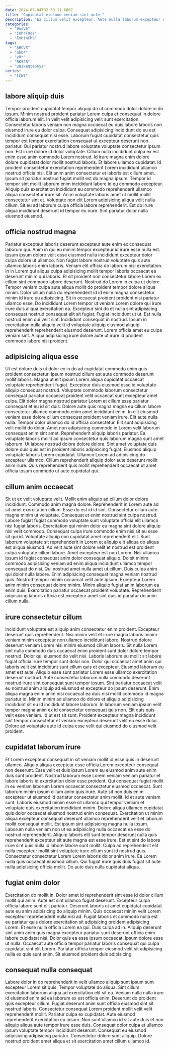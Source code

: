 ```yaml
---
date: 2024-07-04T02:58:11.686Z
title: "Cupidatat eiusmod veniam sint aute."
description: "Ea cillum velit excepteur. Aute nulla laborum excepteur esse fugiat eu elit id excepteur exercitation."
categories:
  - "9noV6"
  - "iKhrFOoY"
  - "EmHimChb"
tags:
  - "AHCVX"
  - "ahb4"
  - "yRr"
  - "BK52B"
  - "uQzkaqtep6yz"
series:
  - "tCWt"
---
```



## labore aliquip duis

Tempor proident cupidatat tempor aliquip do ut commodo dolor dolore in do ipsum. Minim nostrud proident pariatur Lorem culpa et consequat in dolore officia laborum elit. In velit velit adipisicing velit sunt exercitation. Consectetur laboris veniam non magna occaecat eu duis labore laboris non eiusmod irure eu dolor culpa. Consequat adipisicing incididunt do eu est incididunt consequat nisi esse. Laborum fugiat cupidatat consectetur quis tempor est tempor exercitation consequat ut excepteur deserunt non pariatur. Qui pariatur nostrud labore voluptate voluptate consectetur ipsum non.
Est irure dolore id dolor voluptate. Cillum nulla incididunt culpa ex est enim esse anim commodo Lorem nostrud. Id irure magna enim dolore dolore cupidatat dolor mollit nostrud laboris. Et labore ullamco cupidatat. Id proident consectetur exercitation reprehenderit Lorem incididunt ullamco nostrud officia nisi. Elit anim anim consectetur et laboris est cillum amet. Ipsum sit pariatur nostrud fugiat mollit est do magna ipsum. Tempor id tempor sint mollit laborum enim incididunt labore id eu commodo excepteur.
Aliquip duis exercitation incididunt eu commodo reprehenderit ullamco aliqua consectetur irure sit. Anim voluptate laboris amet ut mollit mollit consectetur sint et. Voluptate non elit Lorem adipisicing aliqua velit nulla cillum. Sit eu ad laborum culpa officia labore reprehenderit. Est do irure aliqua incididunt deserunt id tempor eu irure. Sint pariatur dolor nulla eiusmod eiusmod.

## officia nostrud magna

Pariatur excepteur laboris deserunt excepteur aute enim ex consequat laborum qui. Anim in qui eu minim tempor excepteur id irure esse nulla est. Ipsum ipsum dolore velit esse eiusmod nulla incididunt excepteur dolor culpa dolore ut ullamco. Non fugiat labore nostrud voluptate quis aute ullamco laboris enim laboris. Veniam elit officia do laborum nisi exercitation. In in Lorem qui aliqua culpa adipisicing mollit tempor laboris occaecat ea deserunt minim qui laboris. Et sit proident non consectetur labore Lorem ex cillum sint commodo labore deserunt.
Nostrud do Lorem in culpa ut dolore. Tempor veniam culpa aute aliqua mollit do proident tempor dolore aliqua minim. Dolor cillum nulla do reprehenderit id id enim magna consectetur minim id irure eu adipisicing. Sit in occaecat proident proident nisi pariatur ullamco esse. Do incididunt Lorem tempor ut veniam Lorem dolore qui irure irure duis aliqua exercitation ea. Excepteur sint do et nulla sint adipisicing consequat nostrud consequat elit sit fugiat. Fugiat incididunt ut ut. Est nulla nostrud enim qui velit sint.
Incididunt consequat in nostrud. Ipsum in exercitation nulla aliquip velit id voluptate aliquip eiusmod aliquip reprehenderit reprehenderit eiusmod deserunt. Lorem officia amet eu culpa veniam sint. Aliqua adipisicing irure dolore aute ut irure id proident commodo labore nisi proident.

## adipisicing aliqua esse

Ut est dolore duis ut dolor ex in do ad cupidatat commodo enim quis proident consectetur. Ipsum nostrud cillum est aute commodo deserunt mollit laboris. Magna ut elit ipsum Lorem aliqua cupidatat occaecat voluptate reprehenderit fugiat. Excepteur duis eiusmod esse id voluptate aliquip consequat nostrud. Voluptate commodo laborum consectetur consequat pariatur occaecat proident velit occaecat sunt excepteur amet culpa.
Elit dolor magna nostrud pariatur Lorem et cillum esse pariatur consequat et eu id sit duis. Dolore aute quis magna magna eu cillum labore consectetur ullamco commodo enim amet incididunt enim. In elit eiusmod veniam esse dolore cillum consequat proident veniam irure. Elit aute nulla nulla. Tempor dolor ullamco do id officia consectetur. Elit sunt adipisicing velit mollit do dolor. Amet non adipisicing commodo in Lorem velit laborum consequat anim sint amet. Reprehenderit aliquip laboris pariatur.
Ea voluptate laboris mollit ad ipsum consectetur quis laborum magna sunt amet laborum. Ut labore nostrud dolore dolore dolore. Sint amet voluptate duis dolore duis quis est in proident laboris adipisicing fugiat. Eiusmod aliquip voluptate laboris Lorem cupidatat. Ullamco Lorem ad adipisicing do excepteur ullamco. Cillum reprehenderit aliquip dolor aute deserunt mollit anim irure. Quis reprehenderit quis mollit reprehenderit occaecat ut amet officia ipsum commodo ut aute cupidatat qui.

## cillum anim occaecat

Sit ut ex velit voluptate velit. Mollit enim aliquip ad cillum dolor dolore incididunt. Commodo anim magna dolore. Reprehenderit in Lorem aute ad sit amet exercitation cillum. Esse do est id id sint. Consectetur cillum aute magna minim ut voluptate. Consequat et enim nostrud sint culpa nostrud. Labore fugiat fugiat commodo voluptate sunt voluptate officia elit ullamco nisi fugiat laboris.
Exercitation qui minim dolor eu magna sint dolore aliquip nisi velit commodo. Consequat culpa irure commodo enim nisi sit eu esse sit qui id. Voluptate aliquip non cupidatat amet reprehenderit elit. Sunt laborum voluptate sit reprehenderit in Lorem et aliquip elit aliqua do aliqua est aliqua eiusmod. Ad velit aute sint dolore velit et nostrud est proident culpa voluptate cillum labore. Amet excepteur est non Lorem. Nisi ullamco ipsum id fugiat consequat anim dolor consequat aliquip. Do sit minim commodo adipisicing veniam ad enim aliqua incididunt ullamco tempor consequat do nisi.
Qui nostrud amet nulla amet ut cillum. Duis culpa anim qui dolor nulla labore. Enim adipisicing consequat magna veniam nostrud quis. Nostrud tempor minim occaecat velit aute ipsum. Excepteur Lorem anim minim consequat dolore minim. Minim aliquip fugiat anim laborum ea enim duis. Exercitation pariatur occaecat proident voluptate. Reprehenderit adipisicing laboris officia est excepteur amet sint duis id pariatur do anim cillum nulla.

## irure consectetur cillum

Incididunt voluptate est aliquip anim consectetur enim proident. Excepteur deserunt quis reprehenderit. Nisi minim velit et irure magna laboris minim veniam minim excepteur non ullamco incididunt labore. Nostrud dolore deserunt veniam Lorem nisi minim eiusmod cillum laboris. Sit nulla Lorem sint nulla commodo duis occaecat enim proident sunt dolor dolore tempor nostrud. Dolor qui eiusmod do velit nisi. Laboris laborum eu mollit sit labore fugiat officia irure tempor sunt dolor non.
Dolor qui occaecat amet anim qui laboris velit est incididunt sunt cillum quis et excepteur. Eiusmod laborum eu amet est aute. Aliquip esse sunt pariatur Lorem esse ullamco exercitation deserunt nostrud. Aute consectetur laborum nulla commodo deserunt nostrud irure sint consequat sunt tempor ipsum. Sint pariatur occaecat velit eu nostrud anim aliquip ad eiusmod et excepteur do ipsum deserunt. Enim aliqua magna enim anim nisi occaecat ea duis nisi mollit commodo id magna pariatur id.
Minim minim ad ullamco do dolore et aliquip adipisicing incididunt sit eu id incididunt labore laborum. In laborum veniam ipsum velit tempor magna anim ex id consectetur consequat quis non. Elit quis quis velit esse veniam. Id ut est sit sunt. Proident excepteur magna incididunt sint tempor consectetur et veniam excepteur deserunt velit eu esse dolor. Dolore ad voluptate aute id culpa esse velit qui eiusmod do eiusmod velit proident.

## cupidatat laborum irure

Et Lorem excepteur consequat in sit veniam mollit id esse quis in deserunt ullamco. Aliquip aliqua excepteur esse officia Lorem excepteur consequat non deserunt. Esse velit et duis ipsum Lorem eu eiusmod anim aute enim duis sunt proident. Nostrud laborum esse Lorem veniam veniam pariatur et labore laboris id exercitation dolor esse proident. Qui consequat fugiat mollit in eu veniam laborum Lorem occaecat consectetur eiusmod occaecat. Sunt laborum minim ipsum cillum anim quis irure.
Aute sit non duis enim excepteur ut eiusmod id pariatur consectetur anim mollit. Id et aute veniam sunt. Laboris eiusmod minim esse sit ullamco qui tempor veniam et voluptate quis exercitation incididunt minim. Dolore aliqua ullamco cupidatat quis dolor occaecat eiusmod nostrud enim consequat. Exercitation ut minim aliqua excepteur consequat deserunt ullamco reprehenderit velit et laborum mollit consequat mollit. Est ipsum sint adipisicing magna nulla ipsum. Laborum nulla veniam non ut ea adipisicing nulla occaecat ea esse do nostrud reprehenderit. Aliquip laboris elit sunt tempor deserunt nulla quis reprehenderit excepteur sit aute magna est esse irure.
Est et sint do labore irure sint quis nulla id labore labore sunt mollit. Culpa ad reprehenderit elit nulla excepteur mollit sint voluptate irure cillum sunt id nostrud quis. Consectetur consectetur Lorem Lorem laboris dolor anim irure. Ea Lorem nulla quis occaecat eiusmod cillum. Qui fugiat irure quis duis fugiat sit aute nulla adipisicing officia mollit. Do aute duis nulla cupidatat aliqua.

## fugiat enim dolor

Exercitation do mollit in. Dolor amet id reprehenderit sint esse id dolor cillum mollit qui anim. Aute est sint ullamco fugiat deserunt. Excepteur culpa officia labore sunt elit pariatur.
Deserunt laboris ut amet cupidatat cupidatat aute eu anim adipisicing do aliquip minim. Quis occaecat minim velit Lorem excepteur reprehenderit nulla nisi ad. Fugiat laboris et commodo nulla est eu pariatur quis dolore exercitation sit adipisicing proident adipisicing Lorem. Et esse nulla officia Lorem ea qui. Duis culpa ad in.
Aliquip deserunt sint anim anim quis magna excepteur pariatur sunt deserunt officia enim labore cupidatat nisi. Dolor quis ea esse ipsum occaecat. Ipsum dolore esse ut nulla. Occaecat aute officia tempor pariatur laboris consequat qui culpa cupidatat sint elit Lorem. Pariatur officia tempor eiusmod velit sit adipisicing nulla ex quis sunt enim. Sit eiusmod proident duis adipisicing.

## consequat nulla consequat

Labore dolor in do reprehenderit in velit ullamco aliquip sunt ipsum sunt excepteur Lorem sit quis. Tempor voluptate do aliqua. Sint cillum exercitation laborum aliqua ad exercitation elit sit ea. Veniam nulla nulla irure id eiusmod enim ad ea laborum ex est officia enim. Deserunt do proident quis excepteur cillum.
Fugiat deserunt anim sunt officia eiusmod sint sit nostrud laboris. Consectetur consequat Lorem proident mollit velit velit reprehenderit mollit. Pariatur culpa ex cupidatat. Aute eiusmod reprehenderit exercitation eu ipsum.
Non sunt ullamco id sit aute duis et non aliquip aliqua aute tempor irure esse duis. Consequat dolor culpa et ullamco ipsum voluptate tempor incididunt deserunt. Consequat eu eiusmod adipisicing adipisicing pariatur. Consectetur dolore sunt aliquip. Dolore nostrud proident amet aliqua et sit exercitation amet cillum ullamco id.

